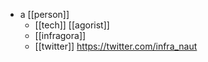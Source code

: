 - a [[person]]
	- [[tech]] [[agorist]] 
	- [[infragora]]
	- [[twitter]] https://twitter.com/infra_naut
